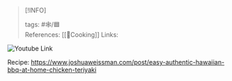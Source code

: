 
> [!INFO]
> 
> tags:  #🕸️/🟦  
> References:  [[🧀Cooking]] 
> Links: 

![Youtube Link](https://www.youtube.com/watch?v=yoGjRKkC-Sw&t) 

Recipe: https://www.joshuaweissman.com/post/easy-authentic-hawaiian-bbq-at-home-chicken-teriyaki